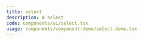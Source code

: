 ```yaml
---
title: select
description: A select
code: components/ui/select.tsx
usage: components/component-demo/select-demo.tsx
---
```

